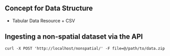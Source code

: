 ## Concept for Data Structure

* Tabular Data Resource + CSV

## Ingesting a non-spatial dataset via the API

`curl -X POST 'http://localhost/nonspatial/' -F file=@/path/to/data.zip`